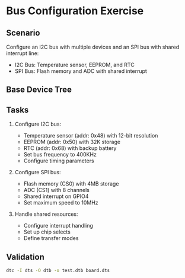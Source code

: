 # Bus Configuration Exercise

## Scenario
Configure an I2C bus with multiple devices and an SPI bus with shared interrupt line:
- I2C Bus: Temperature sensor, EEPROM, and RTC
- SPI Bus: Flash memory and ADC with shared interrupt

## Base Device Tree

## Tasks
1. Configure I2C bus:
   - Temperature sensor (addr: 0x48) with 12-bit resolution
   - EEPROM (addr: 0x50) with 32K storage
   - RTC (addr: 0x68) with backup battery
   - Set bus frequency to 400KHz
   - Configure timing parameters

1. Configure SPI bus:
   - Flash memory (CS0) with 4MB storage
   - ADC (CS1) with 8 channels
   - Shared interrupt on GPIO4
   - Set maximum speed to 10MHz

1. Handle shared resources:
   - Configure interrupt handling
   - Set up chip selects
   - Define transfer modes

## Validation

```bash
dtc -I dts -O dtb -o test.dtb board.dts
```

